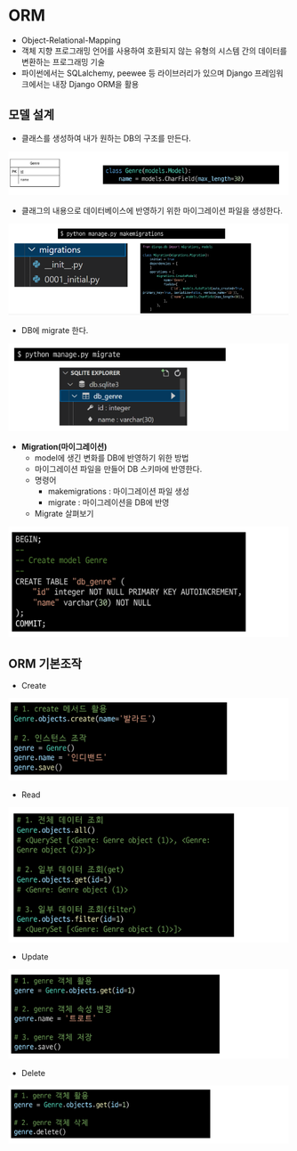 # ORM

- Object-Relational-Mapping
- 객체 지향 프로그래밍 언어를 사용하여 호환되지 않는 유형의 시스템 간의
  데이터를 변환하는 프로그래밍 기술
- 파이썬에서는 SQLalchemy, peewee 등 라이브러리가 있으며 Django 프레임워크에서는
  내장 Django ORM을 활용

## 모델 설계

- 클래스를 생성하여 내가 원하는 DB의 구조를 만든다.

![image-20230126161411833](assets/image-20230126161411833.png)

- 클래그의 내용으로 데이터베이스에 반영하기 위한 마이그레이션 파일을 생성한다.

  

![image-20230126161446066](assets/image-20230126161446066.png)

- DB에 migrate 한다.

![image-20230126161509626](assets/image-20230126161509626.png)

- **Migration(마이그레이션)**
  - model에 생긴 변화를 DB에 반영하기 위한 방법
  - 마이그레이션 파일을 만들어 DB 스키마에 반영한다.
  - 명령어
    - makemigrations : 마이그레이션 파일 생성
    - migrate : 마이그레이션을 DB에 반영
  - Migrate 살펴보기

![image-20230126161730520](assets/image-20230126161730520.png)

## ORM 기본조작

- Create

![image-20230126161831157](assets/image-20230126161831157.png)

- Read

![image-20230126161849973](assets/image-20230126161849973.png)

- Update

![image-20230126161912526](assets/image-20230126161912526.png)

- Delete

![image-20230126161931890](assets/image-20230126161931890.png)
